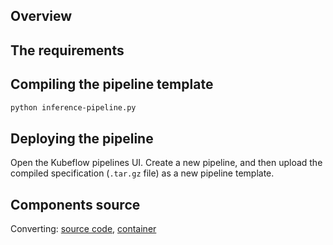 ## Overview


## The requirements


## Compiling the pipeline template

```bash
python inference-pipeline.py
```

## Deploying the pipeline

Open the Kubeflow pipelines UI. Create a new pipeline, and then upload the compiled specification (`.tar.gz` file) as a new pipeline template.


## Components source

Converting:
  [source code](), 
  [container]()